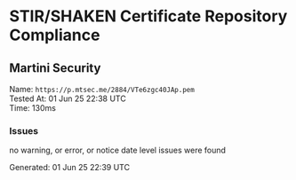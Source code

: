 # STIR/SHAKEN Certificate Repository Compliance

## Martini Security

Name: `https://p.mtsec.me/2884/VTe6zgc40JAp.pem`\
Tested At: 01 Jun 25 22:38 UTC\
Time: 130ms

### Issues

no warning, or error, or notice date level issues were found

Generated: 01 Jun 25 22:39 UTC